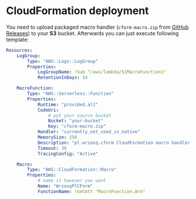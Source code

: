 <!---
# This file is part of the pl.wrzasq.cform.
#
# @license http://mit-license.org/ The MIT license
# @copyright 2021 © by Rafał Wrzeszcz - Wrzasq.pl.
-->

# CloudFormation deployment

You need to upload packaged macro handler (`cform-macro.zip` from
[GitHub Releases](https://github.com/rafalwrzeszcz-wrzasqpl/pl.wrzasq.cform/releases)) to your **S3** bucket.
Afterwards you can just execute following template:

```yaml
Resources:
    LogGroup:
        Type: "AWS::Logs::LogGroup"
        Properties:
            LogGroupName: !Sub "/aws/lambda/${MacroFunction}"
            RetentionInDays: 14

    MacroFunction:
        Type: "AWS::Serverless::Function"
        Properties:
            Runtime: "provided.al2"
            CodeUri:
                # put your source bucket
                Bucket: "your-bucket"
                Key: "cform-macro.zip"
            Handler: "currently_not_used_in_native"
            MemorySize: 256
            Description: "pl.wrzasq.cform CloudFormation macro handler."
            Timeout: 30
            TracingConfig: "Active"

    Macro:
        Type: "AWS::CloudFormation::Macro"
        Properties:
            # name it however you want
            Name: "WrzasqPlCForm"
            FunctionName: !GetAtt "MacroFunction.Arn"
```
